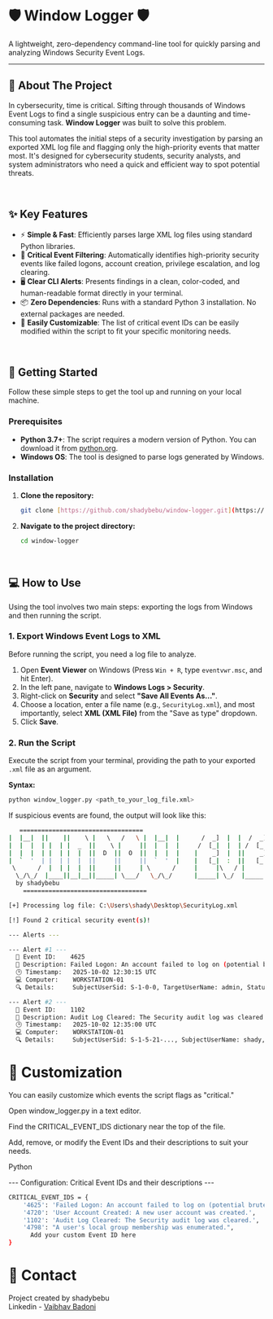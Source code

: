 # 🛡️ Window Logger 🛡️

A lightweight, zero-dependency command-line tool for quickly parsing and analyzing Windows Security Event Logs.

---

## 📜 About The Project

In cybersecurity, time is critical. Sifting through thousands of Windows Event Logs to find a single suspicious entry can be a daunting and time-consuming task. **Window Logger** was built to solve this problem.

This tool automates the initial steps of a security investigation by parsing an exported XML log file and flagging only the high-priority events that matter most. It's designed for cybersecurity students, security analysts, and system administrators who need a quick and efficient way to spot potential threats.

<br>

## ✨ Key Features

* ⚡ **Simple & Fast**: Efficiently parses large XML log files using standard Python libraries.
* 🎯 **Critical Event Filtering**: Automatically identifies high-priority security events like failed logons, account creation, privilege escalation, and log clearing.
* 🖥️ **Clear CLI Alerts**: Presents findings in a clean, color-coded, and human-readable format directly in your terminal.
* 📦 **Zero Dependencies**: Runs with a standard Python 3 installation. No external packages are needed.
* 🔧 **Easily Customizable**: The list of critical event IDs can be easily modified within the script to fit your specific monitoring needs.

<br>

## 🚀 Getting Started

Follow these simple steps to get the tool up and running on your local machine.

### Prerequisites

* **Python 3.7+**: The script requires a modern version of Python. You can download it from [python.org](https://www.python.org/).
* **Windows OS**: The tool is designed to parse logs generated by Windows.

### Installation

1.  **Clone the repository:**
    ```bash
    git clone [https://github.com/shadybebu/window-logger.git](https://github.com/shadybebu/window-logger.git)
    ```
2.  **Navigate to the project directory:**
    ```bash
    cd window-logger
    ```
<br>

## 💻 How to Use

Using the tool involves two main steps: exporting the logs from Windows and then running the script.

### 1. Export Windows Event Logs to XML

Before running the script, you need a log file to analyze.

1.  Open **Event Viewer** on Windows (Press `Win + R`, type `eventvwr.msc`, and hit Enter).
2.  In the left pane, navigate to **Windows Logs > Security**.
3.  Right-click on **Security** and select **"Save All Events As..."**.
4.  Choose a location, enter a file name (e.g., `SecurityLog.xml`), and most importantly, select **XML (XML File)** from the "Save as type" dropdown.
5.  Click **Save**.

### 2. Run the Script

Execute the script from your terminal, providing the path to your exported `.xml` file as an argument.

**Syntax:**
```bash
python window_logger.py <path_to_your_log_file.xml>
```
If suspicious events are found, the output will look like this:
```bash
   ==================================
|  |__|  ||    ||    \ |   \   /   \ |  |__|  |      /  _]  |  |  /  _]|    \ |      |    | |     /   \  /    | /    |  /  _]|    \     
|  |  |  | |  | |  _  ||    \ |     ||  |  |  |     /  [_|  |  | /  [_ |  _  ||      |    | |    |     ||   __||   __| /  [_ |  D  )    
|  |  |  | |  | |  |  ||  D  ||  O  ||  |  |  |    |    _]  |  ||    _]|  |  ||_|  |_|    | |___ |  O  ||  |  ||  |  ||    _]|    /     
|  `  '  | |  | |  |  ||     ||     ||  `  '  |    |   [_|  :  ||   [_ |  |  |  |  |      |     ||     ||  |_ ||  |_ ||   [_ |    \     
 \      /  |  | |  |  ||     ||     | \      /     |     |\   / |     ||  |  |  |  |      |     ||     ||     ||     ||     ||  .  \    
  \_/\_/  |____||__|__||_____| \___/   \_/\_/      |_____| \_/  |_____||__|__|  |__|      |_____| \___/ |___,_||___,_||_____||__|\_|    
  by shadybebu
    ==================================

[+] Processing log file: C:\Users\shady\Desktop\SecurityLog.xml

[!] Found 2 critical security event(s)!

--- Alerts ---

--- Alert #1 ---
  🚨 Event ID:    4625
  📄 Description: Failed Logon: An account failed to log on (potential brute-force).
  🕒 Timestamp:   2025-10-02 12:30:15 UTC
  💻 Computer:    WORKSTATION-01
  🔍 Details:     SubjectUserSid: S-1-0-0, TargetUserName: admin, Status: 0xc000006d, FailureReason: %%2313

--- Alert #2 ---
  🚨 Event ID:    1102
  📄 Description: Audit Log Cleared: The Security audit log was cleared (potential attempt to hide malicious activity).
  🕒 Timestamp:   2025-10-02 12:35:00 UTC
  💻 Computer:    WORKSTATION-01
  🔍 Details:     SubjectUserSid: S-1-5-21-..., SubjectUserName: shady, SubjectLogonId: 0x1f2e3d4
```
# 🔧 Customization
You can easily customize which events the script flags as "critical."

Open window_logger.py in a text editor.

Find the CRITICAL_EVENT_IDS dictionary near the top of the file.

Add, remove, or modify the Event IDs and their descriptions to suit your needs.

Python

 --- Configuration: Critical Event IDs and their descriptions ---
```bash
CRITICAL_EVENT_IDS = {
    '4625': 'Failed Logon: An account failed to log on (potential brute-force).',
    '4720': 'User Account Created: A new user account was created.',
    '1102': 'Audit Log Cleared: The Security audit log was cleared.',
    '4798': "A user's local group membership was enumerated.",
      Add your custom Event ID here
}
```
# 📧 Contact
Project created by shadybebu <br> 
Linkedin - [Vaibhav Badoni](https://www.linkedin.com/in/vaibhav-badoni/)
